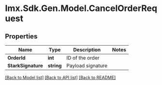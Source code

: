 # Imx.Sdk.Gen.Model.CancelOrderRequest

## Properties

Name | Type | Description | Notes
------------ | ------------- | ------------- | -------------
**OrderId** | **int** | ID of the order | 
**StarkSignature** | **string** | Payload signature | 

[[Back to Model list]](../README.md#documentation-for-models) [[Back to API list]](../README.md#documentation-for-api-endpoints) [[Back to README]](../README.md)

